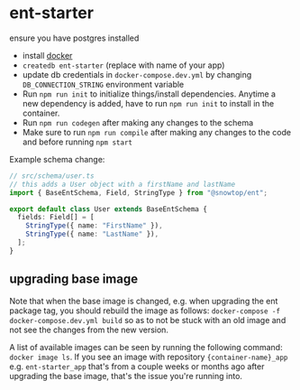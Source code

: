 # ent-starter

ensure you have postgres installed

* install [docker](https://docs.docker.com/get-docker/)
* `createdb ent-starter` (replace with name of your app)
* update db credentials in `docker-compose.dev.yml` by changing `DB_CONNECTION_STRING` environment variable
* Run `npm run init` to initialize things/install dependencies. Anytime a new dependency is added, have to run `npm run init` to install in the container.
* Run `npm run codegen` after making any changes to the schema
* Make sure to run `npm run compile` after making any changes to the code and before running `npm start`

Example schema change:

```ts
// src/schema/user.ts
// this adds a User object with a firstName and lastName
import { BaseEntSchema, Field, StringType } from "@snowtop/ent";

export default class User extends BaseEntSchema {
  fields: Field[] = [
    StringType({ name: "FirstName" }),
    StringType({ name: "LastName" }),
  ];
}
```

## upgrading base image

Note that when the base image is changed, e.g. when upgrading the ent package tag, you should rebuild the image as follows: `docker-compose -f docker-compose.dev.yml build` so as to not be stuck with an old image and not see the changes from the new version.

A list of available images can be seen by running the following command: `docker image ls`. If you see an image with repository `{container-name}_app` e.g. `ent-starter_app` that's from a couple weeks or months ago after upgrading the base image, that's the issue you're running into.
